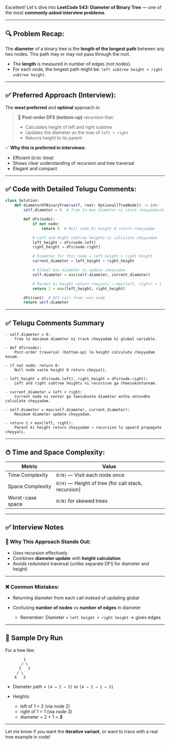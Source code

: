 Excellent! Let's dive into **LeetCode 543: Diameter of Binary Tree** — one of the most **commonly asked interview problems**.

---

## 🔍 Problem Recap:

The **diameter** of a binary tree is the **length of the longest path** between any two nodes. This path may or may not pass through the root.

* The **length** is measured in number of edges (not nodes).
* For each node, the longest path might be:
  `left subtree height + right subtree height`.

---

## ✅ Preferred Approach (Interview):

The **most preferred** and **optimal** approach is:

> 🔁 **Post-order DFS (bottom-up)** recursion that:
>
> * Calculates height of left and right subtree
> * Updates the diameter as the max of `left + right`
> * Returns height to its parent

✅ **Why this is preferred in interviews:**

* Efficient (`O(N)` time)
* Shows clear understanding of recursion and tree traversal
* Elegant and compact

---

## ✅ Code with Detailed Telugu Comments:

```python
class Solution:
    def diameterOfBinaryTree(self, root: Optional[TreeNode]) -> int:
        self.diameter = 0  # Tree lo max diameter ni store cheyyadaniki

        def dfs(node):
            if not node:
                return 0  # Null node ki height 0 return cheyyadam

            # Left and Right subtree heights ni calculate cheyyadam
            left_height = dfs(node.left)
            right_height = dfs(node.right)

            # Diameter for this node = left height + right height
            current_diameter = left_height + right_height

            # Global max diameter ni update cheyyadam
            self.diameter = max(self.diameter, current_diameter)

            # Parent ki height return cheyyali → max(left, right) + 1
            return 1 + max(left_height, right_height)

        dfs(root)  # DFS call from root node
        return self.diameter
```

---

## ✅ Telugu Comments Summary

```text
- self.diameter = 0:
    Tree lo maximum diameter ni track cheyyadam ki global variable.

- def dfs(node):
    Post-order traversal (bottom-up) lo height calculate cheyyadam kosam.

- if not node: return 0:
    Null node vaste height 0 return cheyyali.

- left_height = dfs(node.left), right_height = dfs(node.right):
    Left and right subtree heights ni recursive ga theesukuntunnam.

- current_diameter = left + right:
    Current node ni center ga teesukunte diameter entha untundho calculate cheyyadam.

- self.diameter = max(self.diameter, current_diameter):
    Maximum diameter update cheyyadam.

- return 1 + max(left, right):
    Parent ki height return cheyyadam → recursion lo upward propagate cheyyali.
```

---

## ⏱ Time and Space Complexity:

| Metric           | Value                                               |
| ---------------- | --------------------------------------------------- |
| Time Complexity  | `O(N)` — Visit each node once                       |
| Space Complexity | `O(H)` — Height of tree (for call stack, recursion) |
| Worst-case space | `O(N)` for skewed trees                             |

---

## ✅ Interview Notes

### 🌟 Why This Approach Stands Out:

* Uses recursion effectively
* Combines **diameter update** with **height calculation**
* Avoids redundant traversal (unlike separate DFS for diameter and height)

---

### ❌ Common Mistakes:

* Returning diameter from each call instead of updating global
* Confusing **number of nodes** vs **number of edges** in diameter

  * Remember: Diameter = `left height + right height` → gives edges

---

## 🏁 Sample Dry Run

For a tree like:

```
        1
       / \
      2   3
     / \     
    4   5
```

* Diameter path = `[4 → 2 → 5]` or `[4 → 2 → 1 → 3]`
* Heights:

  * left of 1 = 2 (via node 2)
  * right of 1 = 1 (via node 3)
  * diameter = 2 + 1 = **3**

---

Let me know if you want the **iterative variant**, or want to trace with a real tree example in code!
